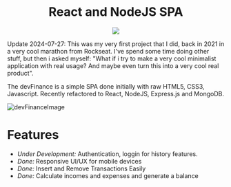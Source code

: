 <h1 align='center'>React and NodeJS SPA</h1>
<p align='center'> <img src='https://github.com/rocketseat-education/maratona-discover-01/blob/main/.github/logo.svg'> </p>

Update 2024-07-27: 
This was my very first project that I did, back in 2021 in a very cool marathon from Rockseat. I've spend some time doing other stuff, but then i asked myself: "What if i try to make a very cool minimalist application with real usage? And maybe even turn this into a very cool real product".

The devFinance is a simple SPA done initially with raw HTML5, CSS3, Javascript. 
Recently refactored to React, NodeJS, Express.js and MongoDB.

![devFinanceImage](https://github.com/rocketseat-education/maratona-discover-01/blob/main/.github/devfinances.png)

# Features
- *Under Development:* Authentication, loggin for history features.
- *Done:* Responsive UI/UX for mobile devices
- *Done:* Insert and Remove Transactions Easily
- *Done:* Calculate incomes and expenses and generate a balance

